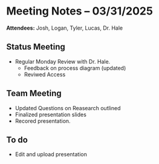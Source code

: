# Meeting Notes – 03/31/2025  
**Attendees:** Josh, Logan, Tyler, Lucas, Dr. Hale

## Status Meeting
- Regular Monday Review with Dr. Hale.
  - Feedback on process diagram (updated)
  - Reviwed Access

## Team Meeting
- Updated Questions on Reasearch outlined
- Finalized presentation slides
- Recored presentation.

## To do
- Edit and upload presentation
